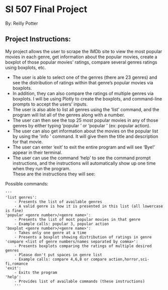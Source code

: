 # SI 507 Final Project

By: Reilly Potter

## Project Instructions: 
My project allows the user to scrape the IMDb site to view the most popular movies in each genre, get information about the popular movies, create a boxplot of those popular movies' ratings,
compare several genres ratings using boxplots, etc.

- The user is able to select one of the genres (there are 23 genres) and see the distribution of ratings within that genre’s popular movies via boxplots.  
- In addition, they can also compare the ratings of multiple genres via boxplots. I will be using Plotly to create the boxplots, and command-line prompts to accept the users’ inputs.  
- The user is also able to list all genres using the ‘list’ command, and the program will list all of the genres along with a number.  
- The user can then see the top 25 most popular movies in any of those genres by either typing ‘popular <genre number from list>’ or ‘popular <genre>’ (ex: popular action).  
- The user can also get information about the movies on the popular list by using the 'info <movie number>' command. It will give them the title and description for that movie.  
- The user can enter ‘exit’ to exit the entire program and will see ‘Bye!’ appear in their terminal.  
- The user can use the command ‘help’ to see the command prompt instructions, and the instructions will automatically show up one time when they run the program.  
These are the instructions they will see:  

Possible commands:

    '''
    'list genres':  
        - Presents the list of available genres  
        - A valid genre is how it is presented in this list (all lowercase is fine)  
    'popular <genre number>/<genre name>':  
        - Presents the list of most popular movies in that genre  
        - Example calls: popular 3, popular action  
    'boxplot <genre number>/<genre name>':  
        - Takes only one genre at a time  
        - Presents a boxplot showing distribution of ratings in genre  
    'compare <list of genre numbers/names separated by comma>':  
        - Presents boxplots comparing the ratings of multiple desired genres  
        - Please don't put spaces in genre list  
        - Example calls: compare 4,6,8 or compare action,horror,sci-fi,romance  
    'exit':  
        - Exits the program  
    'help':  
        - Provides list of available commands (these instructions)  
        '''  
